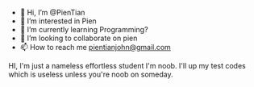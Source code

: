 - 👋 Hi, I’m @PienTian
- 👀 I’m interested in Pien
- 🌱 I’m currently learning Programming?
- 💞️ I’m looking to collaborate on pien
- 📫 How to reach me pientianjohn@gmail.com

HI, I'm just a nameless effortless student
I'm noob.
I'll up my test codes which is useless unless you're noob on someday.
<!---
PienTian/PienTian is a ✨ special ✨ repository because its `README.md` (this file) appears on your GitHub profile.
You can click the Preview link to take a look at your changes.
--->
